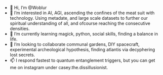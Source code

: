 - 👋 Hi, I’m @Woblur
- 👀 I’m interested in AI, AGI, ascending the confines of the meat suit with technology. Using metadate, and large scale datasets to further our spiritual understanding of all, and ofcourse reaching the consecutive densities.
- 🌱 I’m currently learning magick, python, social skills, finding a balance in life.
- 💞️ I’m looking to collaborate communal gardens, DIY spacecraft, experimental archeological hypothesis, finding atlantis via decyphering lost secrets.
- 📫 I respond fastest to quantum entanglement triggers, but you can get me on instagram under casey.the.dissillusionist.

<!---
Woblur/Woblur is a ✨ special ✨ repository because its `README.md` (this file) appears on your GitHub profile.
You can click the Preview link to take a look at your changes.
--->
